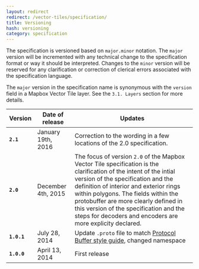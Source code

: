 ```yaml
---
layout: redirect
redirect: /vector-tiles/specification/
title: Versioning
hash: versioning
category: specification
---
```


The specification is versioned based on `major.minor` notation. The `major` version will be incremented with any technical change to the specification format or way it should be interpreted. Changes to the `minor` version will be reserved for any clarification or correction of clerical errors associated with the specification language.

The `major` version in the specification name is synonymous with the `version` field in a Mapbox Vector Tile layer. See the `3.1. Layers` section for more details.

**Version** | **Date of release** | **Updates**
-|-|-
**`2.1`** | January 19th, 2016| Correction to the wording in a few locations of the 2.0 specification.
**`2.0`** | December 4th, 2015 | The focus of version `2.0` of the Mapbox Vector Tile specification is the clarification of the intent of the intial version of the specification and the definition of interior and exterior rings within polygons. The fields within the protobuffer are more clearly defined in this version of the specification and the steps for decoders and encoders are more explicity declared.
**`1.0.1`** | July 28, 2014 | Update `.proto` file to match [Protocol Buffer style guide](https://developers.google.com/protocol-buffers/docs/style), changed namespace
**`1.0.0`** | April 13, 2014 | First release